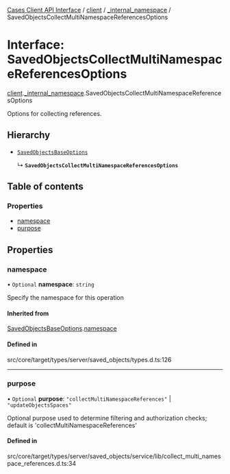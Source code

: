 [Cases Client API Interface](../README.md) / [client](../modules/client.md) / [\_internal\_namespace](../modules/client._internal_namespace.md) / SavedObjectsCollectMultiNamespaceReferencesOptions

# Interface: SavedObjectsCollectMultiNamespaceReferencesOptions

[client](../modules/client.md).[_internal_namespace](../modules/client._internal_namespace.md).SavedObjectsCollectMultiNamespaceReferencesOptions

Options for collecting references.

## Hierarchy

- [`SavedObjectsBaseOptions`](client._internal_namespace.SavedObjectsBaseOptions.md)

  ↳ **`SavedObjectsCollectMultiNamespaceReferencesOptions`**

## Table of contents

### Properties

- [namespace](client._internal_namespace.SavedObjectsCollectMultiNamespaceReferencesOptions.md#namespace)
- [purpose](client._internal_namespace.SavedObjectsCollectMultiNamespaceReferencesOptions.md#purpose)

## Properties

### namespace

• `Optional` **namespace**: `string`

Specify the namespace for this operation

#### Inherited from

[SavedObjectsBaseOptions](client._internal_namespace.SavedObjectsBaseOptions.md).[namespace](client._internal_namespace.SavedObjectsBaseOptions.md#namespace)

#### Defined in

src/core/target/types/server/saved_objects/types.d.ts:126

___

### purpose

• `Optional` **purpose**: ``"collectMultiNamespaceReferences"`` \| ``"updateObjectsSpaces"``

Optional purpose used to determine filtering and authorization checks; default is 'collectMultiNamespaceReferences'

#### Defined in

src/core/target/types/server/saved_objects/service/lib/collect_multi_namespace_references.d.ts:34
